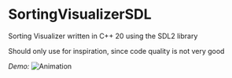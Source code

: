 # SortingVisualizerSDL
Sorting Visualizer written in C++ 20 using the SDL2 library

Should only use for inspiration, since code quality is not very good


*Demo:*
![Animation](https://user-images.githubusercontent.com/73076485/202927360-e8f5a0a5-9c8d-4f8c-aabe-335222f6ba63.gif)

